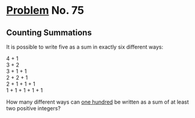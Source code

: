 # [Problem](https://projecteuler.net/problem=75) No. 75

## Counting Summations

It is possible to write five as a sum in exactly six different ways:

4 + 1<br>
3 + 2<br>
3 + 1 + 1<br>
2 + 2 + 1<br>
2 + 1 + 1 + 1<br>
1 + 1 + 1 + 1 + 1<br>

How many different ways can <u>one hundred</u> be written as a sum of at least two positive integers?
